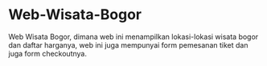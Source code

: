 # Web-Wisata-Bogor
Web Wisata Bogor, dimana web ini menampilkan lokasi-lokasi wisata bogor dan daftar harganya, web ini juga mempunyai form pemesanan tiket dan juga form checkoutnya.

